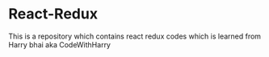 # React-Redux
This is a repository which contains react redux codes which is learned from Harry bhai aka CodeWithHarry
